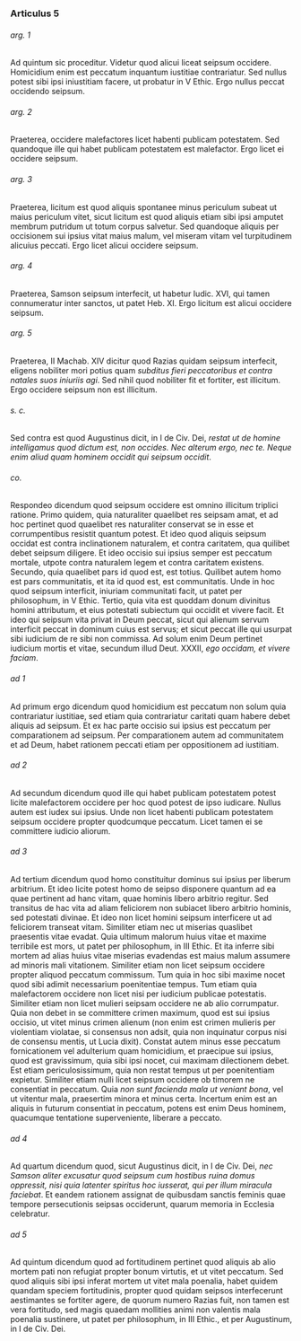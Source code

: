 ### Articulus 5

###### arg. 1
Ad quintum sic proceditur. Videtur quod alicui liceat seipsum occidere. Homicidium enim est peccatum inquantum iustitiae contrariatur. Sed nullus potest sibi ipsi iniustitiam facere, ut probatur in V Ethic. Ergo nullus peccat occidendo seipsum.

###### arg. 2
Praeterea, occidere malefactores licet habenti publicam potestatem. Sed quandoque ille qui habet publicam potestatem est malefactor. Ergo licet ei occidere seipsum.

###### arg. 3
Praeterea, licitum est quod aliquis spontanee minus periculum subeat ut maius periculum vitet, sicut licitum est quod aliquis etiam sibi ipsi amputet membrum putridum ut totum corpus salvetur. Sed quandoque aliquis per occisionem sui ipsius vitat maius malum, vel miseram vitam vel turpitudinem alicuius peccati. Ergo licet alicui occidere seipsum.

###### arg. 4
Praeterea, Samson seipsum interfecit, ut habetur Iudic. XVI, qui tamen connumeratur inter sanctos, ut patet Heb. XI. Ergo licitum est alicui occidere seipsum.

###### arg. 5
Praeterea, II Machab. XIV dicitur quod Razias quidam seipsum interfecit, eligens nobiliter mori potius quam *subditus fieri peccatoribus et contra natales suos iniuriis agi*. Sed nihil quod nobiliter fit et fortiter, est illicitum. Ergo occidere seipsum non est illicitum.

###### s. c.
Sed contra est quod Augustinus dicit, in I de Civ. Dei, *restat ut de homine intelligamus quod dictum est, non occides. Nec alterum ergo, nec te. Neque enim aliud quam hominem occidit qui seipsum occidit*.

###### co.
Respondeo dicendum quod seipsum occidere est omnino illicitum triplici ratione. Primo quidem, quia naturaliter quaelibet res seipsam amat, et ad hoc pertinet quod quaelibet res naturaliter conservat se in esse et corrumpentibus resistit quantum potest. Et ideo quod aliquis seipsum occidat est contra inclinationem naturalem, et contra caritatem, qua quilibet debet seipsum diligere. Et ideo occisio sui ipsius semper est peccatum mortale, utpote contra naturalem legem et contra caritatem existens. Secundo, quia quaelibet pars id quod est, est totius. Quilibet autem homo est pars communitatis, et ita id quod est, est communitatis. Unde in hoc quod seipsum interficit, iniuriam communitati facit, ut patet per philosophum, in V Ethic. Tertio, quia vita est quoddam donum divinitus homini attributum, et eius potestati subiectum qui occidit et vivere facit. Et ideo qui seipsum vita privat in Deum peccat, sicut qui alienum servum interficit peccat in dominum cuius est servus; et sicut peccat ille qui usurpat sibi iudicium de re sibi non commissa. Ad solum enim Deum pertinet iudicium mortis et vitae, secundum illud Deut. XXXII, *ego occidam, et vivere faciam*.

###### ad 1
Ad primum ergo dicendum quod homicidium est peccatum non solum quia contrariatur iustitiae, sed etiam quia contrariatur caritati quam habere debet aliquis ad seipsum. Et ex hac parte occisio sui ipsius est peccatum per comparationem ad seipsum. Per comparationem autem ad communitatem et ad Deum, habet rationem peccati etiam per oppositionem ad iustitiam.

###### ad 2
Ad secundum dicendum quod ille qui habet publicam potestatem potest licite malefactorem occidere per hoc quod potest de ipso iudicare. Nullus autem est iudex sui ipsius. Unde non licet habenti publicam potestatem seipsum occidere propter quodcumque peccatum. Licet tamen ei se committere iudicio aliorum.

###### ad 3
Ad tertium dicendum quod homo constituitur dominus sui ipsius per liberum arbitrium. Et ideo licite potest homo de seipso disponere quantum ad ea quae pertinent ad hanc vitam, quae hominis libero arbitrio regitur. Sed transitus de hac vita ad aliam feliciorem non subiacet libero arbitrio hominis, sed potestati divinae. Et ideo non licet homini seipsum interficere ut ad feliciorem transeat vitam. Similiter etiam nec ut miserias quaslibet praesentis vitae evadat. Quia ultimum malorum huius vitae et maxime terribile est mors, ut patet per philosophum, in III Ethic. Et ita inferre sibi mortem ad alias huius vitae miserias evadendas est maius malum assumere ad minoris mali vitationem. Similiter etiam non licet seipsum occidere propter aliquod peccatum commissum. Tum quia in hoc sibi maxime nocet quod sibi adimit necessarium poenitentiae tempus. Tum etiam quia malefactorem occidere non licet nisi per iudicium publicae potestatis. Similiter etiam non licet mulieri seipsam occidere ne ab alio corrumpatur. Quia non debet in se committere crimen maximum, quod est sui ipsius occisio, ut vitet minus crimen alienum (non enim est crimen mulieris per violentiam violatae, si consensus non adsit, quia non inquinatur corpus nisi de consensu mentis, ut Lucia dixit). Constat autem minus esse peccatum fornicationem vel adulterium quam homicidium, et praecipue sui ipsius, quod est gravissimum, quia sibi ipsi nocet, cui maximam dilectionem debet. Est etiam periculosissimum, quia non restat tempus ut per poenitentiam expietur. Similiter etiam nulli licet seipsum occidere ob timorem ne consentiat in peccatum. Quia *non sunt facienda mala ut veniant bona*, vel ut vitentur mala, praesertim minora et minus certa. Incertum enim est an aliquis in futurum consentiat in peccatum, potens est enim Deus hominem, quacumque tentatione superveniente, liberare a peccato.

###### ad 4
Ad quartum dicendum quod, sicut Augustinus dicit, in I de Civ. Dei, *nec Samson aliter excusatur quod seipsum cum hostibus ruina domus oppressit, nisi quia latenter spiritus hoc iusserat, qui per illum miracula faciebat*. Et eandem rationem assignat de quibusdam sanctis feminis quae tempore persecutionis seipsas occiderunt, quarum memoria in Ecclesia celebratur.

###### ad 5
Ad quintum dicendum quod ad fortitudinem pertinet quod aliquis ab alio mortem pati non refugiat propter bonum virtutis, et ut vitet peccatum. Sed quod aliquis sibi ipsi inferat mortem ut vitet mala poenalia, habet quidem quandam speciem fortitudinis, propter quod quidam seipsos interfecerunt aestimantes se fortiter agere, de quorum numero Razias fuit, non tamen est vera fortitudo, sed magis quaedam mollities animi non valentis mala poenalia sustinere, ut patet per philosophum, in III Ethic., et per Augustinum, in I de Civ. Dei.

